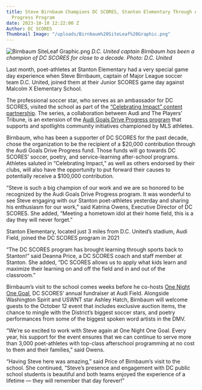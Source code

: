 ```yaml
---
title: Steve Birnbaum Champions DC SCORES, Stanton Elementary Through Audi Goals Drive
  Progress Program
date: 2023-10-10 12:22:00 Z
Author: DC SCORES
Thumbnail Image: "/uploads/Birnbaum%20SiteLeaf%20Graphic.png"
---
```


![Birnbaum SiteLeaf Graphic.png](/uploads/Birnbaum%20SiteLeaf%20Graphic.png)
*D.C. United captain Birnbaum has been a champion of DC SCORES for close to a decade. Photo: D.C. United*

Last month, poet-athletes at Stanton Elementary had a very special game day experience when Steve Birnbaum, captain of Major League soccer team D.C. United, joined them at their Junior SCORES game day against Malcolm X Elementary School. 

The professional soccer star, who serves as an ambassador for DC SCORES, visited the school as part of the [“Celebrating Impact” content partnership](https://projects.theplayerstribune.com/celebrating-impact/p/1). The series, a collaboration between Audi and The Players’ Tribune, is an extension of the [Audi Goals Drive Progress program](https://media.audiusa.com/en-us/releases/570) that supports and spotlights community initiatives championed by MLS athletes. 

Birnbaum, who has been a supporter of DC SCORES for the past decade, chose the organization to be the recipient of a $20,000 contribution through the Audi Goals Drive Progress fund. Those funds will go towards DC SCORES’ soccer, poetry, and service-learning after-school programs. Athletes saluted in “Celebrating Impact,” as well as others endorsed by their clubs, will also have the opportunity to put forward their causes to potentially receive a $100,000 contribution.  

“Steve is such a big champion of our work and we are so honored to be recognized by the Audi Goals Drive Progress program. It was wonderful to see Steve engaging with our Stanton poet-athletes yesterday and sharing his enthusiasm for our work,” said Katrina Owens, Executive Director of DC SCORES. She added, “Meeting a hometown idol at their home field, this is a day they will never forget.”

Stanton Elementary, located just 3 miles from D.C. United’s stadium, Audi Field, joined the DC SCORES program in 2021

“The DC SCORES program has brought learning through sports back to Stanton!” said Deanna Price, a DC SCORES coach and staff member at Stanton. She added, “DC SCORES allows us to apply what kids learn and maximize their learning on and off the field and in and out of the classroom.”

Birnbaum’s visit to the school comes weeks before he co-hosts [One Night One Goal](https://onog.dcscores.org/), DC SCORES’ annual fundraiser at Audi Field. Alongside Washington Spirit and USWNT star Ashley Hatch, Birnbaum will welcome guests to the October 12 event that includes exclusive auction items, the chance to mingle with the District’s biggest soccer stars, and poetry performances from some of the biggest spoken word artists in the DMV. 

“We’re so excited to work with Steve again at One Night One Goal. Every year, his support for the event ensures that we can continue to serve more than 3,000 poet-athletes with top-class afterschool programming at no cost to them and their families,” said Owens.

“Having Steve here was amazing,” said Price of Birnbaum’s visit to the school. She continued, “Steve’s presence and engagement with DC public school students is beautiful and both teams enjoyed the experience of a lifetime — they will remember that day forever!”
